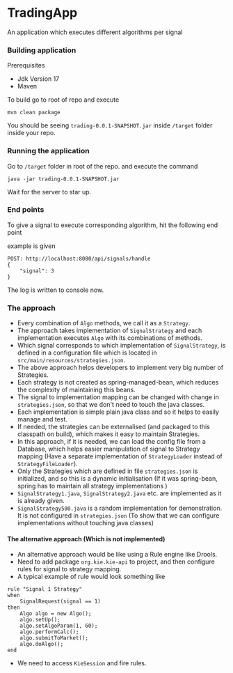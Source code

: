 # TradingApp
An application which executes different algorithms per signal

### Building application
Prerequisites
- Jdk Version 17
- Maven

To build go to root of repo and execute
```
mvn clean package
```
You should be seeing `trading-0.0.1-SNAPSHOT.jar` inside `/target` folder inside your repo.

### Running the application
Go to `/target` folder in root of the repo.
and execute the command
```
java -jar trading-0.0.1-SNAPSHOT.jar
```
Wait for the server to star up.

### End points
To give a signal to execute corresponding algorithm, hit the following end point

example is given
```
POST: http://localhost:8080/api/signals/handle
{ 
    "signal": 3 
}
```
The log is written to console now.


### The approach
- Every combination of `Algo` methods, we call it as a `Strategy`.
- The approach takes implementation of `SignalStrategy` and each implementation executes `Algo` with its combinations of methods.
- Which signal corresponds to which implementation of `SignalStrategy`, is defined in a configuration file which is located in `src/main/resources/strategies.json`.
- The above approach helps developers to implement very big number of Strategies.
- Each strategy is not created as spring-managed-bean, which reduces the complexity of maintaining this beans.
- The signal to implementation mapping can be changed with change in `strategies.json`, so that we don't need to touch the java classes.
- Each implementation is simple plain java class and so it helps to easily manage and test.
- If needed, the strategies can be externalised (and packaged to this classpath on build), which makes it easy to maintain Strategies.  
- In this approach, if it is needed, we can load the config file from a Database, which helps easier manipulation of signal to Strategy mapping (Have a separate implementation of `StrategyLoader` instead of `StrategyFileLoader`).
- Only the Strategies which are defined in file `strategies.json` is initialized, and so this is a dynamic initialisation (If it was spring-bean, spring has to maintain all strategy implementations )
- `SignalStrategy1.java`, `SignalStrategy2.java` etc. are implemented as it is already given.
- `SignalStrategy500.java` is a random implementation for demonstration. It is not configured in `strategies.json` (To show that we can configure implementations without touching java classes)


#### The alternative approach (Which is not implemented)
- An alternative approach would be like using a Rule engine like Drools.
- Need to add package `org.kie.kie-api` to project, and then configure rules for signal to strategy mapping.
- A typical example of rule would look something like
```
rule "Signal 1 Strategy"
when
    SignalRequest(signal == 1)
then
    Algo algo = new Algo();
    algo.setUp();
    algo.setAlgoParam(1, 60);
    algo.performCalc();
    algo.submitToMarket();
    algo.doAlgo();
end
```
- We need to access `KieSession` and fire rules.

